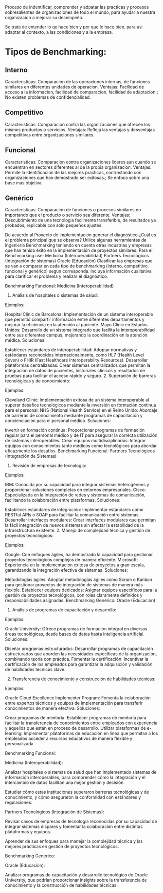 Proceso de indentificar, comprender y adpatar las practicas y procesos sobresalientes de organizaciones de todo el mundo, para ayudar a nuestra organizacion a mejorar su desempeño.

Se trata de entender lo qe hace bien y por que lo hace bien, para asi adaptar al contexto, a las condiciones y a la empresa.

# Tipos de Benchmarking:

## Interno
Caracteristicas: Comparacion de las operaciones internas, de funciones similares en diferentes unidades de operacion.
Ventajas: Facilidad de acceso a la informacion, facilidad de comparacion, facilidad de adaptacion.; No existen problemas de confidencialidad.

## Competitivo
Caracteristicas: Comparacion contra las organizaciones que ofrecen los mismos productos o servicios.
Ventajas: Refleja las ventajas y desventajas competitivas entre organizaciones similares.

## Funcional
Caracteristicas: Comparacion contra organizaciones lideres aun cuando se encuentran en sectores diferentes al de la propia organizacion.
Ventajas: Permite la identificacion de las mejores practicas, contrastando con organizaciones que han demostrado ser exitosas.; Se enfoca sobre una base mas objetiva.

## Genérico
Caracteristicas: Comparacion de funciones o procesos similares no importando que el producto o servicio sea diferente.
Ventajas: Descubrimiento de una tecnologia facilmente transferible, de resultados ya probados, replicable con solo pequeños ajustes.




De acuerdo al Proyecto de implementacion generar el diagnóstico
¿Cuál es el problema principal que se observa?
Utilice algunas herramientas de ingeniería Benchmarking teniendo en cuenta otras industrias y empresas que han tenido éxito en la implementación de proyectos similares.
Para el Benchmarking use:
Medicina (Interoperaibilidad)
Partners Tecnológicos (Integración de sistemas)
Oracle (Educación)
Clasificar las empresas que se van a comparar en cada tipo de benchmarking (interno, competitivo, funcional y genérico) segun corresponda.
Incluya información cualitativa para clarificar el problema y realizar el diagnóstico.





Benchmarking Funcional: Medicina (Interoperabilidad)

1. Análisis de hospitales o sistemas de salud:

Ejemplos:

Hospital Clinic de Barcelona: Implementación de un sistema interoperable que permitió compartir información entre diferentes departamentos y mejorar la eficiencia en la atención al paciente.
Mayo Clinic en Estados Unidos: Desarrollo de un sistema integrado que facilita la interoperabilidad entre sus diferentes campus, mejorando la coordinación en la atención médica.
Soluciones:

Establecer estándares de interoperabilidad: Adoptar normativas y estándares reconocidos internacionalmente, como HL7 (Health Level Seven) o FHIR (Fast Healthcare Interoperability Resources).
Desarrollar plataformas centralizadas: Crear sistemas centralizados que permitan la integración de datos de pacientes, historiales clínicos y resultados de pruebas para facilitar el acceso rápido y seguro.
2. Superación de barreras tecnológicas y de conocimiento:

Ejemplos:

Cleveland Clinic: Implementación exitosa de un sistema interoperable al superar desafíos tecnológicos mediante la inversión en formación continua para el personal.
NHS (National Health Service) en el Reino Unido: Abordaje de barreras de conocimiento mediante programas de capacitación y concienciación para el personal médico.
Soluciones:

Invertir en formación continua: Proporcionar programas de formación regular para el personal médico y de IT para asegurar la correcta utilización de sistemas interoperables.
Crear equipos multidisciplinarios: Integrar equipos con conocimientos tanto médicos como tecnológicos para abordar eficazmente los desafíos.
Benchmarking Funcional: Partners Tecnológicos (Integración de Sistemas)

1. Revisión de empresas de tecnología:

Ejemplos:

IBM: Conocida por su capacidad para integrar sistemas heterogéneos y proporcionar soluciones completas en entornos empresariales.
Cisco: Especializada en la integración de redes y sistemas de comunicación, facilitando la colaboración entre plataformas.
Soluciones:

Establecer estándares de integración: Implementar estándares como RESTful APIs o SOAP para facilitar la comunicación entre sistemas.
Desarrollar interfaces modulares: Crear interfaces modulares que permitan la fácil integración de nuevos sistemas sin afectar la estabilidad de la infraestructura existente.
2. Manejo de complejidad técnica y gestión de proyectos tecnológicos:

Ejemplos:

Google: Con enfoques ágiles, ha demostrado la capacidad para gestionar proyectos tecnológicos complejos de manera eficiente.
Microsoft: Experiencia en la implementación exitosa de proyectos a gran escala, garantizando la integración efectiva de sistemas.
Soluciones:

Metodologías ágiles: Adoptar metodologías ágiles como Scrum o Kanban para gestionar proyectos de integración de sistemas de manera más flexible.
Establecer equipos dedicados: Asignar equipos específicos para la gestión de proyectos tecnológicos, con roles claramente definidos y responsabilidades asignadas.
Benchmarking Genérico: Oracle (Educación)

1. Análisis de programas de capacitación y desarrollo:

Ejemplos:

Oracle University: Ofrece programas de formación integral en diversas áreas tecnológicas, desde bases de datos hasta inteligencia artificial.
Soluciones:

Diseñar programas estructurados: Desarrollar programas de capacitación estructurados que aborden las necesidades específicas de la organización, combinando teoría con práctica.
Fomentar la certificación: Incentivar la certificación de los empleados para garantizar la adquisición y validación de habilidades técnicas clave.

2. Transferencia de conocimiento y construcción de habilidades técnicas:

Ejemplos:

Oracle Cloud Excellence Implementer Program: Fomenta la colaboración entre expertos técnicos y equipos de implementación para transferir conocimientos de manera efectiva.
Soluciones:

Crear programas de mentoría: Establecer programas de mentoría para facilitar la transferencia de conocimientos entre empleados con experiencia y aquellos que están en proceso de desarrollo.
Utilizar plataformas de e-learning: Implementar plataformas de educación en línea que permitan a los empleados acceder a recursos educativos de manera flexible y personalizada.


Benchmarking Funcional: 

Medicina (Interoperabilidad): 

Analizar hospitales o sistemas de salud que han implementado sistemas de información interoperables, para comprender cómo la integración y el intercambio de datos facilitan una mejor gestión y decisión. 

Estudiar cómo estas instituciones superaron barreras tecnológicas y de conocimiento, y cómo aseguraron la conformidad con estándares y regulaciones. 

Partners Tecnológicos (Integración de Sistemas): 

Revisar casos de empresas de tecnología reconocidas por su capacidad de integrar sistemas dispares y fomentar la colaboración entre distintas plataformas y equipos. 

Aprender de sus enfoques para manejar la complejidad técnica y las mejores prácticas en gestión de proyectos tecnológicos. 

Benchmarking Genérico: 

Oracle (Educación): 

Analizar programas de capacitación y desarrollo tecnológico de Oracle University, que podrían proporcionar insights sobre la transferencia de conocimiento y la construcción de habilidades técnicas. 